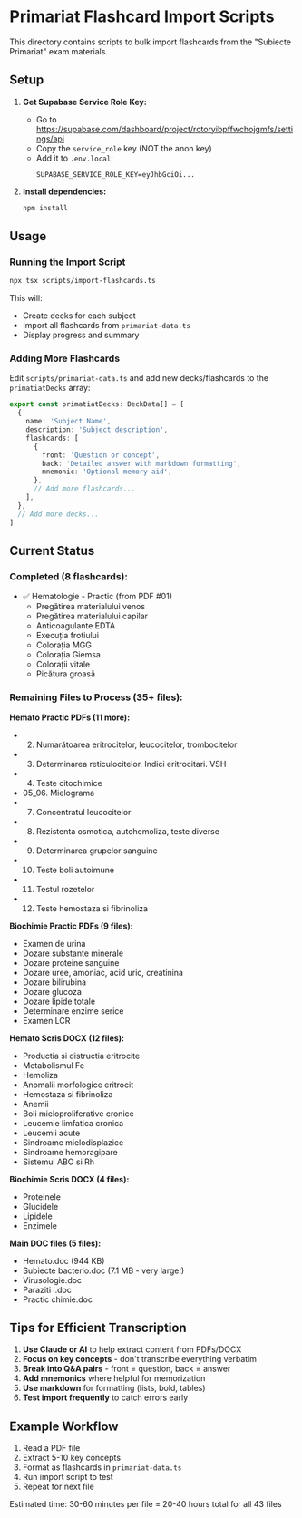 # Primariat Flashcard Import Scripts

This directory contains scripts to bulk import flashcards from the "Subiecte Primariat" exam materials.

## Setup

1. **Get Supabase Service Role Key:**
   - Go to https://supabase.com/dashboard/project/rotoryibpffwchojgmfs/settings/api
   - Copy the `service_role` key (NOT the anon key)
   - Add it to `.env.local`:
     ```
     SUPABASE_SERVICE_ROLE_KEY=eyJhbGciOi...
     ```

2. **Install dependencies:**
   ```bash
   npm install
   ```

## Usage

### Running the Import Script

```bash
npx tsx scripts/import-flashcards.ts
```

This will:
- Create decks for each subject
- Import all flashcards from `primariat-data.ts`
- Display progress and summary

### Adding More Flashcards

Edit `scripts/primariat-data.ts` and add new decks/flashcards to the `primatiatDecks` array:

```typescript
export const primatiatDecks: DeckData[] = [
  {
    name: 'Subject Name',
    description: 'Subject description',
    flashcards: [
      {
        front: 'Question or concept',
        back: 'Detailed answer with markdown formatting',
        mnemonic: 'Optional memory aid',
      },
      // Add more flashcards...
    ],
  },
  // Add more decks...
]
```

## Current Status

### Completed (8 flashcards):
- ✅ Hematologie - Practic (from PDF #01)
  - Pregătirea materialului venos
  - Pregătirea materialului capilar
  - Anticoagulante EDTA
  - Execuția frotiului
  - Colorația MGG
  - Colorația Giemsa
  - Colorații vitale
  - Picătura groasă

### Remaining Files to Process (35+ files):

**Hemato Practic PDFs (11 more):**
- 02. Numarătoarea eritrocitelor, leucocitelor, trombocitelor
- 03. Determinarea reticulocitelor. Indici eritrocitari. VSH
- 04. Teste citochimice
- 05_06. Mielograma
- 07. Concentratul leucocitelor
- 08. Rezistenta osmotica, autohemoliza, teste diverse
- 09. Determinarea grupelor sanguine
- 10. Teste boli autoimune
- 11. Testul rozetelor
- 12. Teste hemostaza si fibrinoliza

**Biochimie Practic PDFs (9 files):**
- Examen de urina
- Dozare substante minerale
- Dozare proteine sanguine
- Dozare uree, amoniac, acid uric, creatinina
- Dozare bilirubina
- Dozare glucoza
- Dozare lipide totale
- Determinare enzime serice
- Examen LCR

**Hemato Scris DOCX (12 files):**
- Productia si distructia eritrocite
- Metabolismul Fe
- Hemoliza
- Anomalii morfologice eritrocit
- Hemostaza si fibrinoliza
- Anemii
- Boli mieloproliferative cronice
- Leucemie limfatica cronica
- Leucemii acute
- Sindroame mielodisplazice
- Sindroame hemoragipare
- Sistemul ABO si Rh

**Biochimie Scris DOCX (4 files):**
- Proteinele
- Glucidele
- Lipidele
- Enzimele

**Main DOC files (5 files):**
- Hemato.doc (944 KB)
- Subiecte bacterio.doc (7.1 MB - very large!)
- Virusologie.doc
- Paraziti i.doc
- Practic chimie.doc

## Tips for Efficient Transcription

1. **Use Claude or AI** to help extract content from PDFs/DOCX
2. **Focus on key concepts** - don't transcribe everything verbatim
3. **Break into Q&A pairs** - front = question, back = answer
4. **Add mnemonics** where helpful for memorization
5. **Use markdown** for formatting (lists, bold, tables)
6. **Test import frequently** to catch errors early

## Example Workflow

1. Read a PDF file
2. Extract 5-10 key concepts
3. Format as flashcards in `primariat-data.ts`
4. Run import script to test
5. Repeat for next file

Estimated time: 30-60 minutes per file = 20-40 hours total for all 43 files
